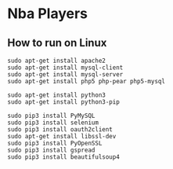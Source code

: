 Nba Players
===========

How to run on Linux
-------------------

```
sudo apt-get install apache2
sudo apt-get install mysql-client
sudo apt-get install mysql-server
sudo apt-get install php5 php-pear php5-mysql

sudo apt-get install python3
sudo apt-get install python3-pip

sudo pip3 install PyMySQL
sudo pip3 install selenium
sudo pip3 install oauth2client
sudo apt-get install libssl-dev
sudo pip3 install PyOpenSSL
sudo pip3 install gspread
sudo pip3 install beautifulsoup4
```